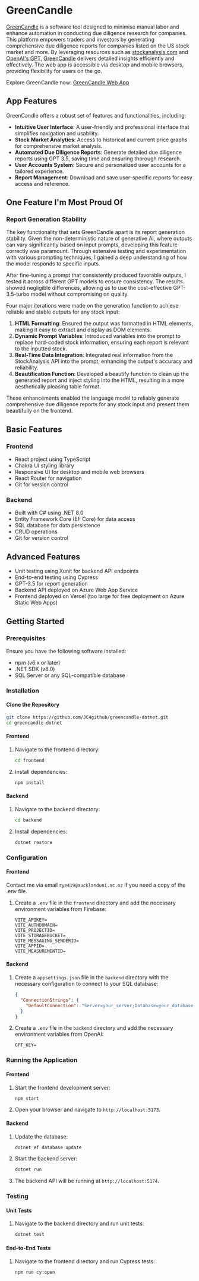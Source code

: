 # GreenCandle
[GreenCandle](https://greencandlenet-jc4githubs-projects.vercel.app/) is a software tool designed to minimise manual labor and enhance automation in conducting due diligence research for companies. This platform empowers traders and investors by generating comprehensive due diligence reports for companies listed on the US stock market and more. By leveraging resources such as [stockanalysis.com](https://stockanalysis.com/) and [OpenAI's GPT](https://openai.com/), [GreenCandle](https://greencandlenet-jc4githubs-projects.vercel.app/) delivers detailed insights efficiently and effectively. The web app is accessible via desktop and mobile browsers, providing flexibility for users on the go.

Explore GreenCandle now: [GreenCandle Web App](https://greencandlenet-jc4githubs-projects.vercel.app/)

## App Features
GreenCandle offers a robust set of features and functionalities, including:

- **Intuitive User Interface**: A user-friendly and professional interface that simplifies navigation and usability.
- **Stock Market Analytics**: Access to historical and current price graphs for comprehensive market analysis.
- **Automated Due Diligence Reports**: Generate detailed due diligence reports using GPT 3.5, saving time and ensuring thorough research.
- **User Accounts System**: Secure and personalized user accounts for a tailored experience.
- **Report Management**: Download and save user-specific reports for easy access and reference.

## One Feature I'm Most Proud Of
### Report Generation Stability 
The key functionality that sets GreenCandle apart is its report generation stability. Given the non-deterministic nature of generative AI, where outputs can vary significantly based on input prompts, developing this feature correctly was paramount. Through extensive testing and experimentation with various prompting techniques, I gained a deep understanding of how the model responds to specific inputs.

After fine-tuning a prompt that consistently produced favorable outputs, I tested it across different GPT models to ensure consistency. The results showed negligible differences, allowing us to use the cost-effective GPT-3.5-turbo model without compromising on quality.

Four major iterations were made on the generation function to achieve reliable and stable outputs for any stock input:

1. **HTML Formatting**: Ensured the output was formatted in HTML elements, making it easy to extract and display as DOM elements.
2. **Dynamic Prompt Variables**: Introduced variables into the prompt to replace hard-coded stock information, ensuring each report is relevant to the inputted stock.
3. **Real-Time Data Integration**: Integrated real information from the StockAnalysis API into the prompt, enhancing the output's accuracy and reliability.
4. **Beautification Function**: Developed a beautify function to clean up the generated report and inject styling into the HTML, resulting in a more aesthetically pleasing table format.

These enhancements enabled the language model to reliably generate comprehensive due diligence reports for any stock input and present them beautifully on the frontend.

## Basic Features
### Frontend
- React project using TypeScript
- Chakra UI styling library
- Responsive UI for desktop and mobile web browsers
- React Router for navigation
- Git for version control

### Backend
- Built with C# using .NET 8.0
- Entity Framework Core (EF Core) for data access
- SQL database for data persistence
- CRUD operations
- Git for version control

## Advanced Features
- Unit testing using Xunit for backend API endpoints
- End-to-end testing using Cypress
- GPT-3.5 for report generation
- Backend API deployed on Azure Web App Service
- Frontend deployed on Vercel (too large for free deployment on Azure Static Web Apps)

## Getting Started

### Prerequisites

Ensure you have the following software installed:

- npm (v6.x or later)
- .NET SDK (v8.0)
- SQL Server or any SQL-compatible database

### Installation

#### Clone the Repository

```bash
git clone https://github.com/JC4github/greencandle-dotnet.git
cd greencandle-dotnet
```

#### Frontend

1. Navigate to the frontend directory:
    ```bash
    cd frontend
    ```
2. Install dependencies:
    ```bash
    npm install
    ```

#### Backend

1. Navigate to the backend directory:
    ```bash
    cd backend
    ```
2. Install dependencies:
    ```bash
    dotnet restore
    ```

### Configuration

#### Frontend
Contact me via email `rye419@aucklanduni.ac.nz` if you need a copy of the .env file.

1. Create a `.env` file in the `frontend` directory and add the necessary environment variables from Firebase:
    ```env
    VITE_APIKEY=
    VITE_AUTHDOMAIN=
    VITE_PROJECTID=
    VITE_STORAGEBUCKET=
    VITE_MESSAGING_SENDERID=
    VITE_APPID=
    VITE_MEASUREMENTID=
    ```

#### Backend

1. Create a `appsettings.json` file in the `backend` directory with the necessary configuration to connect to your SQL database:
    ```json
    {
      "ConnectionStrings": {
        "DefaultConnection": "Server=your_server;Database=your_database;User Id=your_username;Password=your_password;"
      }
    }
    ```

2. Create a `.env` file in the `backend` directory and add the necessary environment variables from OpenAI:
    ```env
    GPT_KEY=
    ```

### Running the Application

#### Frontend

1. Start the frontend development server:
    ```bash
    npm start
    ```

2. Open your browser and navigate to `http://localhost:5173`.

#### Backend

1. Update the database:
    ```bash
    dotnet ef database update
    ```

2. Start the backend server:
    ```bash
    dotnet run
    ```

3. The backend API will be running at `http://localhost:5174`.

### Testing

#### Unit Tests

1. Navigate to the backend directory and run unit tests:
    ```bash
    dotnet test
    ```

#### End-to-End Tests

1. Navigate to the frontend directory and run Cypress tests:
    ```bash
    npm run cy:open
    ```
